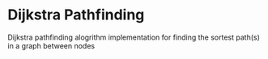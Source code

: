 # Dijkstra Pathfinding

Dijkstra pathfinding alogrithm implementation for finding the sortest path(s) in a graph between nodes

